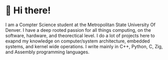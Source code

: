 # 👋 Hi there! 

I am a Compter Science student at the Metropolitan State University Of Denver. I have a deep rooted passion for all things computing, on the software, hardware, and theorectical level.
I do a lot of projects here to exapnd my knowledge on computer/system architecture, embedded systems, and kernel wide operations. I write mainly in C++, Python, C, Zig, and Assembly programming languages.
